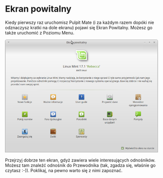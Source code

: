 # Ekran powitalny
Kiedy pierwszy raz uruchomisz Pulpit Mate (i za każdym razem dopóki nie odznaczysz kratki na dole ekranu) pojawi się Ekran Powitalny. Możesz go także uruchomić z Poziomu Menu.

![](../images/Mint17-EkranPowitalny.png)

Przejrzyj dobrze ten ekran, gdyż zawiera wiele interesujących odnośników. Możesz tam znaleźć odnośnik do Przewodnika (tak, zgadza się, właśnie go czytasz :-)). Poklikaj, na pewno warto się z nimi zapoznać.
